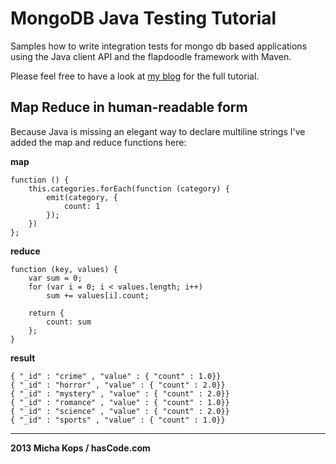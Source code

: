 # MongoDB Java Testing Tutorial

Samples how to write integration tests for mongo db based applications using the Java client API and the flapdoodle framework with Maven.

Please feel free to have a look at [my blog] for the full tutorial.

## Map Reduce in human-readable form

Because Java is missing an elegant way to declare multiline strings I've added the map and reduce functions here:

**map**

    function () {
        this.categories.forEach(function (category) {
            emit(category, {
                count: 1
            });
        })
    };


**reduce**

    function (key, values) {
        var sum = 0;
        for (var i = 0; i < values.length; i++)
            sum += values[i].count;
    
        return {
            count: sum
        };
    }

**result**

    { "_id" : "crime" , "value" : { "count" : 1.0}}
    { "_id" : "horror" , "value" : { "count" : 2.0}}
    { "_id" : "mystery" , "value" : { "count" : 2.0}}
    { "_id" : "romance" , "value" : { "count" : 1.0}}
    { "_id" : "science" , "value" : { "count" : 2.0}}
    { "_id" : "sports" , "value" : { "count" : 1.0}}
    

----

**2013 Micha Kops / hasCode.com**

   [my blog]:http://www.hascode.com/
